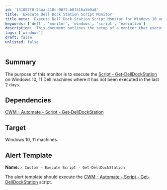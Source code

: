 ```yaml
---
id: '131057f0-24aa-418c-90f7-b0f316a5b9a8'
title: 'Execute Dell Dock Station Script Monitor'
title_meta: 'Execute Dell Dock Station Script Monitor for Windows 10 and 11'
keywords: ['dell', 'monitor', 'windows', 'script', 'execution']
description: 'This document outlines the setup of a monitor that executes the Dell Dock Station script on Windows 10 and 11 machines, ensuring it runs if it has not been executed in the last two days. It includes dependencies and alert template details for effective monitoring.'
tags: ['windows']
draft: false
unlisted: false
---
```

## Summary

The purpose of this monitor is to execute the [Script - Get-DellDockStation](<../scripts/Get-DellDockStation.md>) on Windows 10, 11 Dell machines where it has not been executed in the last 2 days.

## Dependencies

[CWM - Automate - Script - Get-DellDockStation](<../scripts/Get-DellDockStation.md>)

## Target

Windows 10, 11 machines.

## Alert Template

**Name:** `△ Custom - Execute Script - Get-DellDockStation`

The alert template should execute the [CWM - Automate - Script - Get-DellDockStation](<../scripts/Get-DellDockStation.md>) script.













